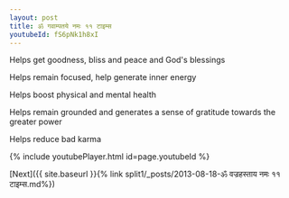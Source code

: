 ```yaml
---
layout: post
title: ॐ गवाम्पतये नमः ११ टाइम्स
youtubeId: fS6pNk1h8xI
---
```

 
 
Helps get goodness, bliss and peace and God's blessings
 
Helps remain focused, help generate inner energy 
 
Helps boost physical and mental health 
 
Helps remain grounded and generates a sense of gratitude towards the greater power 
 
Helps reduce bad karma
 
 
 
 


{% include youtubePlayer.html id=page.youtubeId %}
 
[Next]({{ site.baseurl }}{% link  split1/_posts/2013-08-18-ॐ वज्रहस्ताय नमः ११ टाइम्स.md%})
 
